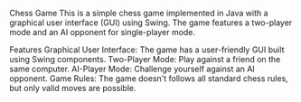 Chess Game
This is a simple chess game implemented in Java with a graphical user interface (GUI) using Swing. The game features a two-player mode and an AI opponent for single-player mode.

Features
Graphical User Interface: The game has a user-friendly GUI built using Swing components.
Two-Player Mode: Play against a friend on the same computer.
AI-Player Mode: Challenge yourself against an AI opponent.
Game Rules: The game doesn't follows all standard chess rules, but only valid moves are possible.
